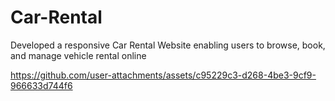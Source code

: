 # Car-Rental
Developed a responsive Car Rental Website enabling users to browse, book, and manage vehicle rental online


https://github.com/user-attachments/assets/c95229c3-d268-4be3-9cf9-966633d744f6


